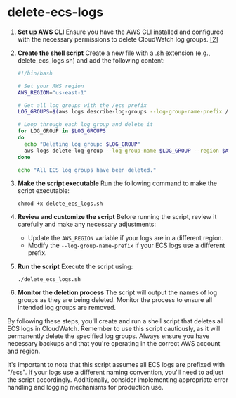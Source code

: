 # delete-ecs-logs
1. **Set up AWS CLI**
   Ensure you have the AWS CLI installed and configured with the necessary permissions to delete CloudWatch log groups. [[2]](https://docs.aws.amazon.com/solutions/latest/video-on-demand-on-aws-foundation/deleting-the-cloudwatch-logs.html)

2. **Create the shell script**
   Create a new file with a .sh extension (e.g., delete_ecs_logs.sh) and add the following content:

   ```bash
   #!/bin/bash

   # Set your AWS region
   AWS_REGION="us-east-1"

   # Get all log groups with the /ecs prefix
   LOG_GROUPS=$(aws logs describe-log-groups --log-group-name-prefix /ecs --region $AWS_REGION --query 'logGroups[*].logGroupName' --output text)

   # Loop through each log group and delete it
   for LOG_GROUP in $LOG_GROUPS
   do
     echo "Deleting log group: $LOG_GROUP"
     aws logs delete-log-group --log-group-name $LOG_GROUP --region $AWS_REGION
   done

   echo "All ECS log groups have been deleted."
   ```

3. **Make the script executable**
   Run the following command to make the script executable:
   ```
   chmod +x delete_ecs_logs.sh
   ```

4. **Review and customize the script**
   Before running the script, review it carefully and make any necessary adjustments:
   - Update the `AWS_REGION` variable if your logs are in a different region.
   - Modify the `--log-group-name-prefix` if your ECS logs use a different prefix.

5. **Run the script**
   Execute the script using:
   ```
   ./delete_ecs_logs.sh
   ```

6. **Monitor the deletion process**
   The script will output the names of log groups as they are being deleted. Monitor the process to ensure all intended log groups are removed.

By following these steps, you'll create and run a shell script that deletes all ECS logs in CloudWatch. Remember to use this script cautiously, as it will permanently delete the specified log groups. Always ensure you have necessary backups and that you're operating in the correct AWS account and region.

It's important to note that this script assumes all ECS logs are prefixed with "/ecs". If your logs use a different naming convention, you'll need to adjust the script accordingly. Additionally, consider implementing appropriate error handling and logging mechanisms for production use.


